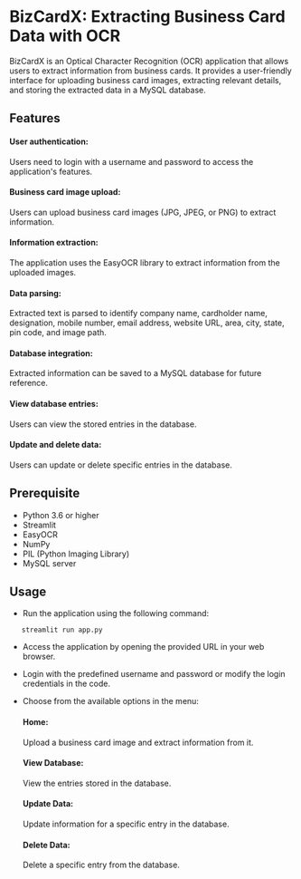 
# BizCardX: Extracting Business Card Data with OCR

BizCardX is an Optical Character Recognition (OCR) application that allows users to extract information from business cards. It provides a user-friendly interface for uploading business card images, extracting relevant details, and storing the extracted data in a MySQL database.

## Features

#### User authentication: 
Users need to login with a username and password to access the application's features.

#### Business card image upload: 
Users can upload business card images (JPG, JPEG, or PNG) to extract information.

#### Information extraction: 
The application uses the EasyOCR library to extract information from the uploaded images.

#### Data parsing: 
Extracted text is parsed to identify company name, cardholder name, designation, mobile number, email address, website URL, area, city, state, pin code, and image path.

#### Database integration: 
Extracted information can be saved to a MySQL database for future reference.

#### View database entries: 
Users can view the stored entries in the database.

#### Update and delete data: 
Users can update or delete specific entries in the database.

## Prerequisite

* Python 3.6 or higher
* Streamlit
* EasyOCR
* NumPy
* PIL (Python Imaging Library)
* MySQL server

## Usage

* Run the application using the following command:

```
   streamlit run app.py

```
* Access the application by opening the provided URL in your web browser.

* Login with the predefined username and password or modify the login credentials in the code.

* Choose from the available options in the menu:
    #### Home: 
    Upload a business card image and extract information from it.
    #### View Database: 
    View the entries stored in the database.
    #### Update Data: 
    Update information for a specific entry in the database.
    #### Delete Data: 
    Delete a specific entry from the database.

